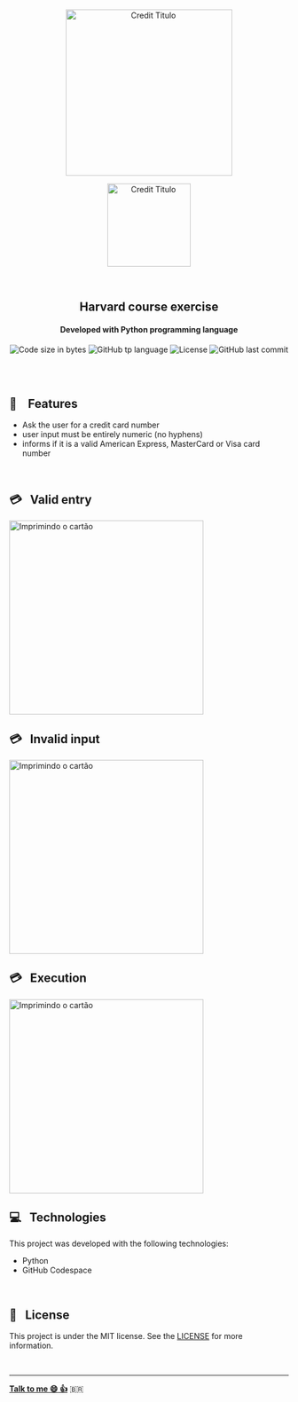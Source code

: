 <p align="center">
<br>
  <img  width="300px" alt="Credit Titulo" src="https://res.cloudinary.com/dxijjbby3/image/upload/v1666045444/Creditpy/375e4b1073d61bcd027aa81167cb23ca_nbh2n9.png"/>
<p align="center">
  <img  width="150px" alt="Credit Titulo" src="https://res.cloudinary.com/dxijjbby3/image/upload/v1666045273/Creditpy/SUBTITULOPYTHON_qbh9rs.png"/>
</p>
<br>
  <h2 align="center">
      Harvard course exercise
<br>
  </h2>
  <h4 align="center">Developed with Python programming language</h4>
  <p align="center">
  <img alt="Code size in bytes" src="https://img.shields.io/github/languages/code-size/larissayasmim/credit-py?color=black">
  <img alt="GitHub tp language" src="https://img.shields.io/github/languages/top/larissayasmim/credit-py?color=grey">
  <img alt="License" src="https://img.shields.io/badge/license-MIT-%2304D361?color=black">
  <img alt="GitHub last commit" src="https://img.shields.io/github/last-commit/larissayasmim/credit-py?color=grey">
</p>
<br>
<br>

## :gem: &nbsp;&nbsp; Features
- Ask the user for a credit card number
- user input must be entirely numeric (no hyphens)
- informs if it is a valid American Express, MasterCard or Visa card number
<br>

## :credit_card: &nbsp; Valid entry
<img align="center" height="auto" width="350" alt="Imprimindo o cartão" src="https://res.cloudinary.com/dxijjbby3/image/upload/v1666046038/Creditpy/creditpy1_qezdnp.png"/>
<br>

## :credit_card: &nbsp; Invalid input
<img align="center" height="auto" width="350" alt="Imprimindo  o cartão" src="https://res.cloudinary.com/dxijjbby3/image/upload/v1666046038/Creditpy/creditpy_khgv4w.png"/>
<br>

## :credit_card: &nbsp; Execution
<img align="center" height="auto" width="350" alt="Imprimindo o cartão" src="https://res.cloudinary.com/dxijjbby3/image/upload/v1666046023/Creditpy/creditvideopy_online-video-cutter.com_vwjane.gif"/>
<br>

## :computer:  &nbsp; Technologies
This project was developed with the following technologies:

- Python
- GitHub Codespace

<br>

## :page_with_curl: &nbsp; License
This project is under the MIT license. See the [LICENSE](https://github.com/larissayasmim/credit-py/blob/main/LICENSE) for more information.

<br>

---

**[Talk to me :smile:&nbsp;:thumbsup:](https://www.linkedin.com/in/larissayasmimpa)** <span>&#x1f1e7;&#x1f1f7;</span>



